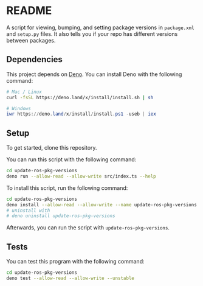 # README

A script for viewing, bumping, and setting package versions in `package.xml` and
`setup.py` files. It also tells you if your repo has different versions between
packages.

## Dependencies

This project depends on [Deno](https://deno.land/). You can install Deno with
the following command:

```bash
# Mac / Linux
curl -fsSL https://deno.land/x/install/install.sh | sh
```

```powershell
# Windows
iwr https://deno.land/x/install/install.ps1 -useb | iex
```

## Setup

To get started, clone this repository.

You can run this script with the following command:

```bash
cd update-ros-pkg-versions
deno run --allow-read --allow-write src/index.ts --help
```

To install this script, run the following command:

```bash
cd update-ros-pkg-versions
deno install --allow-read --allow-write --name update-ros-pkg-versions src/index.ts
# uninstall with
# deno uninstall update-ros-pkg-versions
```

Afterwards, you can run the script with `update-ros-pkg-versions`.

## Tests

You can test this program with the following command:

```bash
cd update-ros-pkg-versions
deno test --allow-read --allow-write --unstable
```
